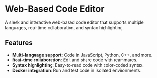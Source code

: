 # Web-Based Code Editor  

A sleek and interactive web-based code editor that supports multiple languages, real-time collaboration, and syntax highlighting.  

## Features  

- **Multi-language support**: Code in JavaScript, Python, C++, and more.  
- **Real-time collaboration**: Edit and share code with teammates.  
- **Syntax highlighting**: Easy-to-read code with color-coded syntax.  
- **Docker integration**: Run and test code in isolated environments.  
